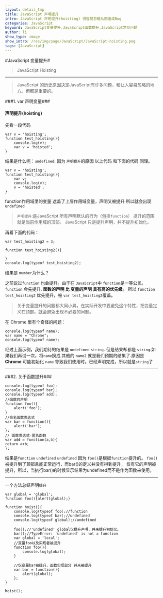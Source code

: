 ```yaml
---
layout: detail_tmp
title: JavaScript 声明提升
intro: JavaScript 声明提升(hoisting) 很容易忽略从而造成Bug
categories: JavaScript
keyword: JavaScript变量提升,JavaScript函数提升,JavaScript常见问题
author: li
show_type: image
show_intro: /res/img/page/JavaScript/JavaScript-hoisting.png
tags: [JavaScript]
---
```


#JavaScript 变量提升# 

>JavaScript Hoisting

--- 
>JavaScript 的历史原因决定JavaScript有许多问题，和让人容易忽略的地方。但都是重要的。

###1.  var 声明变量###

#### 声明提升(hoisting) ####
	
先看一段代码

	var v = 'hoisting';
	function test_hoisting(){
		console.log(v);
		var v = 'hoisted';
	}

结果是什么呢：`undefined`.
因为 `声明提升`的原因 以上代码 和下面的代码 同理。
	
	var v = 'hoisting';
	function test_hoisting(){
		var v;
		console.log(v);
		v = 'hoisted';
	}

function作用域里的变量 遮盖了上层作用域变量，声明又被提升 所以就会出现`undefined`

> `声明提升`:是JavaScript 所有声明默认的行为（包括`function`） 提升的范围就是当前作用域的顶部。
 JavaScript 只是提升声明，并不提升初始化。 

 再看下面的代码：

	
	
	
	var test_hoisting2 = 3;

	function test_hoisting2(){

	}
	console.log(typeof test_hoisting2);

结果是 `number`为什么？

之前说过`function` 也会提升。由于在 `JavaScript`中 `function`是一等公民，`function` 会先提升. 
**函数的声明 比 变量的声明 具有高的优先级。** 
所以 `function test_hoisting2` 优先提升，被 `var test_hoisting2`覆盖。

>关于变量提升的问题都大同小异，在实际开发中要避免这个特性，把变量定义在顶部。就会避免出现不必要的问题。  

在 Chrome 里有个奇怪的问题：

	console.log(typeof name);
	var name = "Chrome";
	console.log(typeof name); 

经过上面示例，我们期待的结果是 `undefined` `string`. 但是结果却都是 `string`.如果我们再试一次，将`name`换成 其他的 `name2` 就是我们预期的结果了.原因是 
**Chrome**
可能初始化 `name` 导致我们使用时，已经声明完成，所以就是`string`了  

----

###2. 关于函数提升###

	console.log(typeof foo);
	console.log(typeof bar);
	console.log(typeof add);
	//函数的声明
    function foo(){
        alert('foo');
    }
    //命名函数表达式
    var bar = function(){
        alert('bar');
    };
    // 函数表达式-匿名函数
    var add = function(a,b){
    return a+b;
	};

结果是`function` `undefined` `undefined` 因为 `foo()`是根据`function`提升的。
`foo()`被提升到了顶部且能正常运行，而bar()的定义并没有得到提升，
仅有它的声明被提升，所以，当执行bar()的时候显示结果为undefined而不是作为函数来使用。

----

一个方法总结声明`提升`

    var global = 'global';
    function foo(){alert(global);}

    function hoist(){
        console.log(typeof foo);//function
        console.log(typeof bar);//undefined
        console.log(typeof global);//undefined

        foo();//'undefined' global仅提升声明，并未提升初始化。
        bar();//TypeError: 'undefined' is not a function  
        var global = 'local';
        //变量foo以及实现者被提升
        function foo(){
            console.log(global);
        }

        //仅变量bar被提升，函数实现部分 并未被提升
        var bar = function(){
            alert(global);
        };
    }

    hoist(); 

